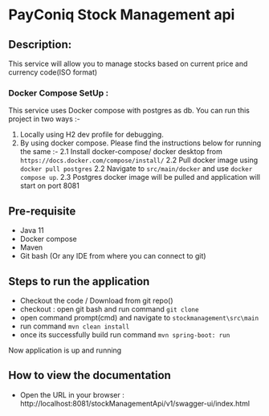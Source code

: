 # PayConiq Stock Management api

## Description:

This service will allow you to manage stocks based on current price and currency code(ISO format)

### Docker Compose SetUp :

This service uses Docker compose with postgres as db. You can run this project in two ways :-
1. Locally using H2  dev profile for debugging.
2. By using docker compose. Please find the instructions below for running the same :-
    2.1 Install docker-compose/ docker desktop from `https://docs.docker.com/compose/install/`
    2.2 Pull docker image using `docker pull postgres`
    2.2 Navigate to `src/main/docker` and use `docker compose up`.
    2.3 Postgres docker image will be pulled and application will start on port 8081 

## Pre-requisite

- Java 11
- Docker compose
- Maven
- Git bash (Or any IDE from where you can connect to git)

## Steps to run the application

- Checkout the code / Download from git repo()
- checkout : open git bash and run command `git clone `
- open command prompt(cmd) and navigate to `stockmanagement\src\main`
- run command `mvn clean install`
- once its successfully build run command `mvn spring-boot: run`

Now application is up and running

## How to view the documentation 

- Open the URL in your browser : http://localhost:8081/stockManagementApi/v1/swagger-ui/index.html


